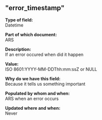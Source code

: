## "error_timestamp"

**Type of field:**  
Datetime

**Part of which document:**  
ARS

**Description:**  
If an error occured when did it happen

**Value:**  
ISO 8601:YYYY-MM-DDThh:mm:ssZ or NULL

**Why do we have this field:**  
Because it tells us something important  

**Populated by whom and when:**  
ARS when an error occurs

**Updated where and when:**  
Never

